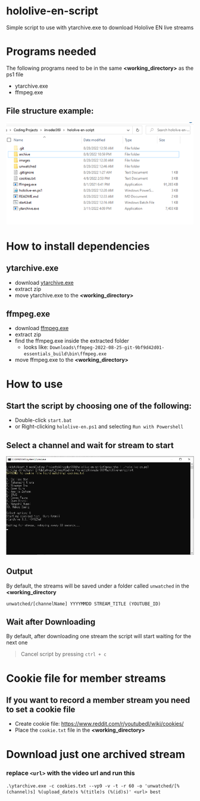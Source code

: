 # hololive-en-script
Simple script to use with ytarchive.exe to download Hololive EN live streams

# Programs needed
The following programs need to be in the same **<working_directory>** as the ps1 file
- ytarchive.exe
- ffmpeg.exe

## File structure example:
![files](/images/files.png)

# How to install dependencies
## ytarchive.exe
 - download [ytarchive.exe](https://github.com/Kethsar/ytarchive/releases)
 - extract zip
 - move ytarchive.exe to the **<working_directory>**
## ffmpeg.exe
 - download [ffmpeg.exe](https://www.gyan.dev/ffmpeg/builds/)
 - extract zip
 - find the ffmpeg.exe inside the extracted folder
    - looks like:  `Downloads\ffmpeg-2022-08-25-git-9bf9d42d01-essentials_build\bin\ffmpeg.exe`
 - move ffmpeg.exe to the **<working_directory>**

# How to use
## Start the script by choosing one of the following: 
 - Double-click `start.bat`
 - or Right-clicking `hololive-en.ps1` and selecting `Run with Powershell`
## Select a channel and wait for stream to start
![select_channel](/images/example.png)

## Output
By default, the streams will be saved under a folder called `unwatched` in the **<working_directory**
```
unwatched/[channelName] YYYYMMDD STREAM_TITLE (YOUTUBE_ID)
```

## Wait after Downloading
By default, after downloading one stream the script will start waiting for the next one
> Cancel script by pressing `ctrl + c`


# Cookie file for member streams
## If you want to record a member stream you need to set a cookie file
 - Create cookie file: https://www.reddit.com/r/youtubedl/wiki/cookies/
 - Place the `cookie.txt` file in the **<working_directory>**

# Download just one archived stream
### replace `<url>` with the video url and run this 
```
.\ytarchive.exe -c cookies.txt --vp9 -v -t -r 60 -o 'unwatched/[%(channel)s] %(upload_date)s %(title)s (%(id)s)' <url> best
```
    
